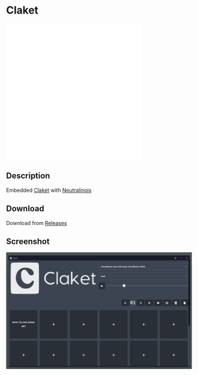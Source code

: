 # Claket

![screenshot](resources/icons/logo-without-letters.svg)

## Description

Embedded [Claket](https://claket.netlify.app/) with [Neutralinojs](https://github.com/neutralinojs/neutralinojs)

## Download

Download from [Releases](https://github.com/aera128/claket-soundboard/releases)

## Screenshot

![screenshot](screenshot.png)

